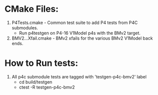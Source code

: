 CMake Files:
=====================
1) P4Tests.cmake - Common test suite to add P4 tests from P4C submodules.
   - Run p4testgen on P4-16 V1Model p4s with the BMv2 target.
2) BMV2...Xfail.cmake - BMv2 xfails for the various BMv2 V1Model back ends.

How to Run tests:
=====================
1) All p4c submodule tests are tagged with 'testgen-p4c-bmv2' label
   - cd build/testgen
   - ctest -R testgen-p4c-bmv2

